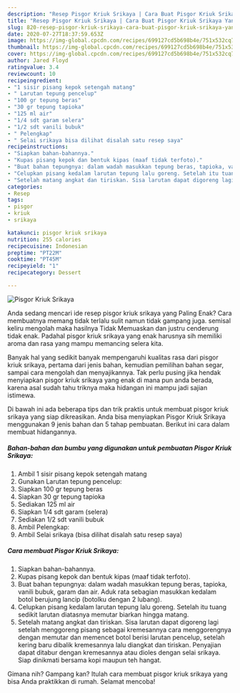 ```yaml
---
description: "Resep Pisgor Kriuk Srikaya | Cara Buat Pisgor Kriuk Srikaya Yang Sedap"
title: "Resep Pisgor Kriuk Srikaya | Cara Buat Pisgor Kriuk Srikaya Yang Sedap"
slug: 820-resep-pisgor-kriuk-srikaya-cara-buat-pisgor-kriuk-srikaya-yang-sedap
date: 2020-07-27T18:37:59.653Z
image: https://img-global.cpcdn.com/recipes/699127cd5b698b4e/751x532cq70/pisgor-kriuk-srikaya-foto-resep-utama.jpg
thumbnail: https://img-global.cpcdn.com/recipes/699127cd5b698b4e/751x532cq70/pisgor-kriuk-srikaya-foto-resep-utama.jpg
cover: https://img-global.cpcdn.com/recipes/699127cd5b698b4e/751x532cq70/pisgor-kriuk-srikaya-foto-resep-utama.jpg
author: Jared Floyd
ratingvalue: 3.4
reviewcount: 10
recipeingredient:
- "1 sisir pisang kepok setengah matang"
- " Larutan tepung pencelup"
- "100 gr tepung beras"
- "30 gr tepung tapioka"
- "125 ml air"
- "1/4 sdt garam selera"
- "1/2 sdt vanili bubuk"
- " Pelengkap"
- " Selai srikaya bisa dilihat disalah satu resep saya"
recipeinstructions:
- "Siapkan bahan-bahannya."
- "Kupas pisang kepok dan bentuk kipas (maaf tidak terfoto)."
- "Buat bahan tepungnya: dalam wadah masukkan tepung beras, tapioka, vanili bubuk, garam dan air. Aduk rata sebagian masukkan kedalam botol berujung lancip (botolku dengan 2 lubang)."
- "Celupkan pisang kedalam larutan tepung lalu goreng. Setelah itu tuang sedikit larutan diatasnya memutar biarkan hingga matang."
- "Setelah matang angkat dan tiriskan. Sisa larutan dapat digoreng lagi setelah menggoreng pisang sebagai kremesannya cara menggorengnya dengan memutar dan memencet botol berisi larutan pencelup, setelah kering baru dibalik kremesannya lalu diangkat dan tiriskan. Penyajian dapat ditabur dengan kremesannya atau dioles dengan selai srikaya. Siap dinikmati bersama kopi maupun teh hangat."
categories:
- Resep
tags:
- pisgor
- kriuk
- srikaya

katakunci: pisgor kriuk srikaya 
nutrition: 255 calories
recipecuisine: Indonesian
preptime: "PT22M"
cooktime: "PT45M"
recipeyield: "1"
recipecategory: Dessert

---
```



![Pisgor Kriuk Srikaya](https://img-global.cpcdn.com/recipes/699127cd5b698b4e/751x532cq70/pisgor-kriuk-srikaya-foto-resep-utama.jpg)

Anda sedang mencari ide resep pisgor kriuk srikaya yang Paling Enak? Cara membuatnya memang tidak terlalu sulit namun tidak gampang juga. semisal keliru mengolah maka hasilnya Tidak Memuaskan dan justru cenderung tidak enak. Padahal pisgor kriuk srikaya yang enak harusnya sih memiliki aroma dan rasa yang mampu memancing selera kita.

Banyak hal yang sedikit banyak mempengaruhi kualitas rasa dari pisgor kriuk srikaya, pertama dari jenis bahan, kemudian pemilihan bahan segar, sampai cara mengolah dan menyajikannya. Tak perlu pusing jika hendak menyiapkan pisgor kriuk srikaya yang enak di mana pun anda berada, karena asal sudah tahu triknya maka hidangan ini mampu jadi sajian istimewa.




Di bawah ini ada beberapa tips dan trik praktis untuk membuat pisgor kriuk srikaya yang siap dikreasikan. Anda bisa menyiapkan Pisgor Kriuk Srikaya menggunakan 9 jenis bahan dan 5 tahap pembuatan. Berikut ini cara dalam membuat hidangannya.

<!--inarticleads1-->

##### Bahan-bahan dan bumbu yang digunakan untuk pembuatan Pisgor Kriuk Srikaya:

1. Ambil 1 sisir pisang kepok setengah matang
1. Gunakan  Larutan tepung pencelup:
1. Siapkan 100 gr tepung beras
1. Siapkan 30 gr tepung tapioka
1. Sediakan 125 ml air
1. Siapkan 1/4 sdt garam (selera)
1. Sediakan 1/2 sdt vanili bubuk
1. Ambil  Pelengkap:
1. Ambil  Selai srikaya (bisa dilihat disalah satu resep saya)




<!--inarticleads2-->

##### Cara membuat Pisgor Kriuk Srikaya:

1. Siapkan bahan-bahannya.
1. Kupas pisang kepok dan bentuk kipas (maaf tidak terfoto).
1. Buat bahan tepungnya: dalam wadah masukkan tepung beras, tapioka, vanili bubuk, garam dan air. Aduk rata sebagian masukkan kedalam botol berujung lancip (botolku dengan 2 lubang).
1. Celupkan pisang kedalam larutan tepung lalu goreng. Setelah itu tuang sedikit larutan diatasnya memutar biarkan hingga matang.
1. Setelah matang angkat dan tiriskan. Sisa larutan dapat digoreng lagi setelah menggoreng pisang sebagai kremesannya cara menggorengnya dengan memutar dan memencet botol berisi larutan pencelup, setelah kering baru dibalik kremesannya lalu diangkat dan tiriskan. Penyajian dapat ditabur dengan kremesannya atau dioles dengan selai srikaya. Siap dinikmati bersama kopi maupun teh hangat.




Gimana nih? Gampang kan? Itulah cara membuat pisgor kriuk srikaya yang bisa Anda praktikkan di rumah. Selamat mencoba!
